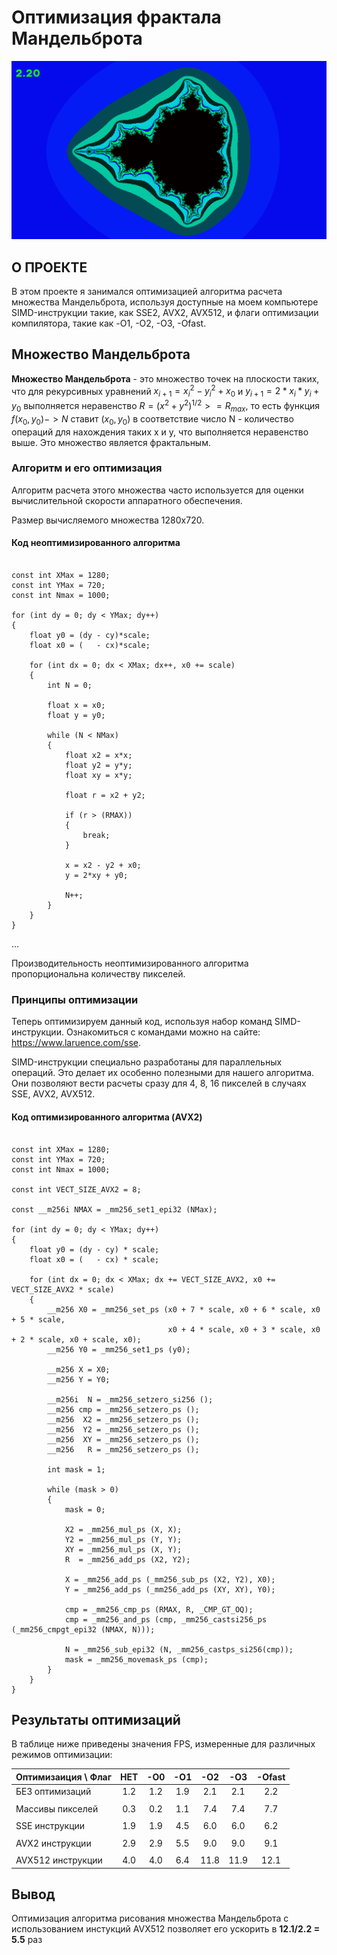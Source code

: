 # Оптимизация фрактала Мандельброта

![Example 1](readme_files/maldebrot_picture.png)

## О ПРОЕКТЕ
В этом проекте я занимался оптимизацией алгоритма расчета множества Мандельброта, используя доступные на моем компьютере SIMD-инструкции такие, как SSE2, AVX2, AVX512, и флаги оптимизации компилятора, такие как -O1, -O2, -O3, -Ofast.

## Множество Мандельброта

**Множество Мандельброта** - это множество точек на плоскости таких, что для рекурсивных уравнений $x_{i+1} = x_i^2 - y_i^2 + x_0$ и $y_{i+1} = 2 * x_i * y_i+ y_0$ выполняется неравенство $R = (x^2 + y^2)^{1/2} >= R_{max}$, то есть функция $f(x_0, y_0) -> N$ ставит $(x_0, y_0)$ в соответствие число N - количество операций для нахождения таких x и y, что выполняется неравенство выше. Это множество является фрактальным.

### Алгоритм и его оптимизация 

Алгоритм расчета этого множества часто используется для оценки вычислительной скорости аппаратного обеспечения.

Размер вычисляемого множества 1280x720.

#### Код неоптимизированного алгоритма
```С++

const int XMax = 1280;
const int YMax = 720;
const int Nmax = 1000;

for (int dy = 0; dy < YMax; dy++)
{
    float y0 = (dy - cy)*scale;
    float x0 = (   - cx)*scale;

    for (int dx = 0; dx < XMax; dx++, x0 += scale)
    {
        int N = 0;

        float x = x0;
        float y = y0;

        while (N < NMax)
        {
            float x2 = x*x;
            float y2 = y*y;
            float xy = x*y;

            float r = x2 + y2;

            if (r > (RMAX)) 
            {
                break;
            }

            x = x2 - y2 + x0;
            y = 2*xy + y0;

            N++;
        }
    }
}
```
...

Производительность неоптимизированного алгоритма пропорциональна количеству пикселей. 

### Принципы оптимизации

Теперь оптимизируем данный код, используя набор команд SIMD-инструкции. Ознакомиться с командами можно на сайте: https://www.laruence.com/sse.

SIMD-инструкции специально разработаны для параллельных операций. Это делает их особенно полезными для нашего алгоритма. Они позволяют вести расчеты сразу для 4, 8, 16 пикселей в случаях SSE, AVX2, AVX512.

#### Код оптимизированного алгоритма (AVX2)
```С++

const int XMax = 1280;
const int YMax = 720;
const int Nmax = 1000;

const int VECT_SIZE_AVX2 = 8;

const __m256i NMAX = _mm256_set1_epi32 (NMax);

for (int dy = 0; dy < YMax; dy++)
{
    float y0 = (dy - cy) * scale;
    float x0 = (   - cx) * scale;

    for (int dx = 0; dx < XMax; dx += VECT_SIZE_AVX2, x0 += VECT_SIZE_AVX2 * scale)
    {
        __m256 X0 = _mm256_set_ps (x0 + 7 * scale, x0 + 6 * scale, x0 + 5 * scale, 
                                   x0 + 4 * scale, x0 + 3 * scale, x0 + 2 * scale, x0 + scale, x0);
        __m256 Y0 = _mm256_set1_ps (y0);

        __m256 X = X0;
        __m256 Y = Y0;

        __m256i  N = _mm256_setzero_si256 ();
        __m256 cmp = _mm256_setzero_ps ();
        __m256  X2 = _mm256_setzero_ps ();
        __m256  Y2 = _mm256_setzero_ps ();
        __m256  XY = _mm256_setzero_ps ();
        __m256   R = _mm256_setzero_ps ();

        int mask = 1;

        while (mask > 0)
        {
            mask = 0;

            X2 = _mm256_mul_ps (X, X);
            Y2 = _mm256_mul_ps (Y, Y);
            XY = _mm256_mul_ps (X, Y);
            R  = _mm256_add_ps (X2, Y2);

            X = _mm256_add_ps (_mm256_sub_ps (X2, Y2), X0);
            Y = _mm256_add_ps (_mm256_add_ps (XY, XY), Y0);

            cmp = _mm256_cmp_ps (RMAX, R, _CMP_GT_OQ);
            cmp = _mm256_and_ps (cmp, _mm256_castsi256_ps (_mm256_cmpgt_epi32 (NMAX, N)));

            N = _mm256_sub_epi32 (N, _mm256_castps_si256(cmp));
            mask = _mm256_movemask_ps (cmp);
        }
    }
}

```
## Результаты оптимизаций

В таблице ниже приведены значения FPS, измеренные для различных режимов оптимизации:

|Оптимизаиция \ Флаг|НЕТ |-O0 |-O1 |-O2 |-O3 |-Ofast |
|:------------------|:--:|:--:|:--:|:--:|:--:|:-----:|
|БЕЗ оптимизаций    |1.2 |1.2 |1.9 |2.1 |2.1 |2.2    |
|                   |    |    |    |    |    |       |
|Массивы пикселей   |0.3 |0.2 |1.1 |7.4 |7.4 |7.7    |
|                   |    |    |    |    |    |       |
|SSE инструкции     |1.9 |1.9 |4.5 |6.0 |6.0 |6.2    |
|                   |    |    |    |    |    |       |
|AVX2 инструкции    |2.9 |2.9 |5.5 |9.0 |9.0 |9.1    |
|                   |    |    |    |    |    |       |
|AVX512 инструкции  |4.0 |4.0 |6.4 |11.8|11.9|12.1   |

## Вывод
Оптимизация алгоритма рисования множества Мандельброта с использованием инстукций AVX512 позволяет его ускорить в **12.1/2.2 = 5.5** раз
